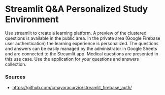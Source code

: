 # Streamlit Q&A Personalized Study Environment

Use streamlit to create a learning platform. A preview of the clustered questions is available in the public area. In the private area (Google Firebase user authentication) the learning experience is personalized. The questions and answers can be easily managed by the administrator in Google Sheets and are connected to the Streamlit app. Medical questions are presented in this use case. Use the application for your questions and answers collection.

### Sources
* https://github.com/cmayoracurzio/streamlit_firebase_auth/ 
